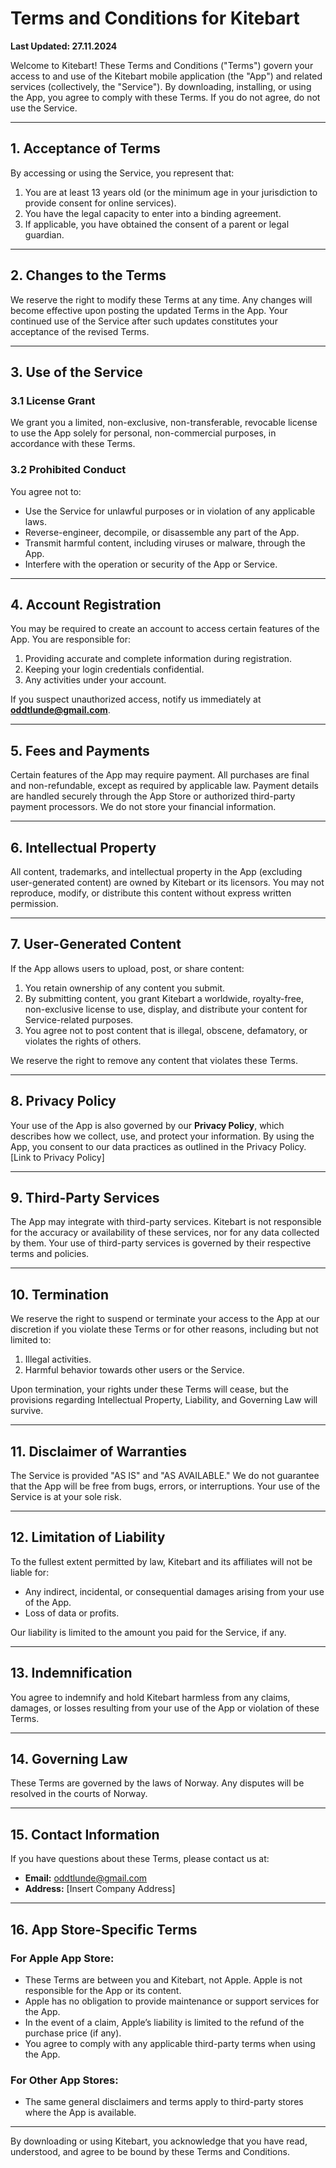 # Terms and Conditions for Kitebart

**Last Updated: 27.11.2024**

Welcome to Kitebart! These Terms and Conditions ("Terms") govern your access to and use of the Kitebart mobile application (the "App") and related services (collectively, the "Service"). By downloading, installing, or using the App, you agree to comply with these Terms. If you do not agree, do not use the Service.

---

## 1. Acceptance of Terms
By accessing or using the Service, you represent that:
1. You are at least 13 years old (or the minimum age in your jurisdiction to provide consent for online services).
2. You have the legal capacity to enter into a binding agreement.
3. If applicable, you have obtained the consent of a parent or legal guardian.

---

## 2. Changes to the Terms
We reserve the right to modify these Terms at any time. Any changes will become effective upon posting the updated Terms in the App. Your continued use of the Service after such updates constitutes your acceptance of the revised Terms.

---

## 3. Use of the Service

### 3.1 License Grant
We grant you a limited, non-exclusive, non-transferable, revocable license to use the App solely for personal, non-commercial purposes, in accordance with these Terms.

### 3.2 Prohibited Conduct
You agree not to:
- Use the Service for unlawful purposes or in violation of any applicable laws.
- Reverse-engineer, decompile, or disassemble any part of the App.
- Transmit harmful content, including viruses or malware, through the App.
- Interfere with the operation or security of the App or Service.

---

## 4. Account Registration
You may be required to create an account to access certain features of the App. You are responsible for:
1. Providing accurate and complete information during registration.
2. Keeping your login credentials confidential.
3. Any activities under your account.

If you suspect unauthorized access, notify us immediately at **oddtlunde@gmail.com**.

---

## 5. Fees and Payments
Certain features of the App may require payment. All purchases are final and non-refundable, except as required by applicable law. Payment details are handled securely through the App Store or authorized third-party payment processors. We do not store your financial information.

---

## 6. Intellectual Property
All content, trademarks, and intellectual property in the App (excluding user-generated content) are owned by Kitebart or its licensors. You may not reproduce, modify, or distribute this content without express written permission.

---

## 7. User-Generated Content
If the App allows users to upload, post, or share content:
1. You retain ownership of any content you submit.
2. By submitting content, you grant Kitebart a worldwide, royalty-free, non-exclusive license to use, display, and distribute your content for Service-related purposes.
3. You agree not to post content that is illegal, obscene, defamatory, or violates the rights of others.

We reserve the right to remove any content that violates these Terms.

---

## 8. Privacy Policy
Your use of the App is also governed by our **Privacy Policy**, which describes how we collect, use, and protect your information. By using the App, you consent to our data practices as outlined in the Privacy Policy. [Link to Privacy Policy]

---

## 9. Third-Party Services
The App may integrate with third-party services. Kitebart is not responsible for the accuracy or availability of these services, nor for any data collected by them. Your use of third-party services is governed by their respective terms and policies.

---

## 10. Termination
We reserve the right to suspend or terminate your access to the App at our discretion if you violate these Terms or for other reasons, including but not limited to:
1. Illegal activities.
2. Harmful behavior towards other users or the Service.

Upon termination, your rights under these Terms will cease, but the provisions regarding Intellectual Property, Liability, and Governing Law will survive.

---

## 11. Disclaimer of Warranties
The Service is provided "AS IS" and "AS AVAILABLE." We do not guarantee that the App will be free from bugs, errors, or interruptions. Your use of the Service is at your sole risk.

---

## 12. Limitation of Liability
To the fullest extent permitted by law, Kitebart and its affiliates will not be liable for:
- Any indirect, incidental, or consequential damages arising from your use of the App.
- Loss of data or profits.

Our liability is limited to the amount you paid for the Service, if any.

---

## 13. Indemnification
You agree to indemnify and hold Kitebart harmless from any claims, damages, or losses resulting from your use of the App or violation of these Terms.

---

## 14. Governing Law
These Terms are governed by the laws of Norway. Any disputes will be resolved in the courts of Norway.

---

## 15. Contact Information
If you have questions about these Terms, please contact us at:
- **Email:** oddtlunde@gmail.com
- **Address:** [Insert Company Address]

---

## 16. App Store-Specific Terms

### For Apple App Store:
- These Terms are between you and Kitebart, not Apple. Apple is not responsible for the App or its content.
- Apple has no obligation to provide maintenance or support services for the App.
- In the event of a claim, Apple’s liability is limited to the refund of the purchase price (if any).
- You agree to comply with any applicable third-party terms when using the App.

### For Other App Stores:
- The same general disclaimers and terms apply to third-party stores where the App is available.

---

By downloading or using Kitebart, you acknowledge that you have read, understood, and agree to be bound by these Terms and Conditions.
